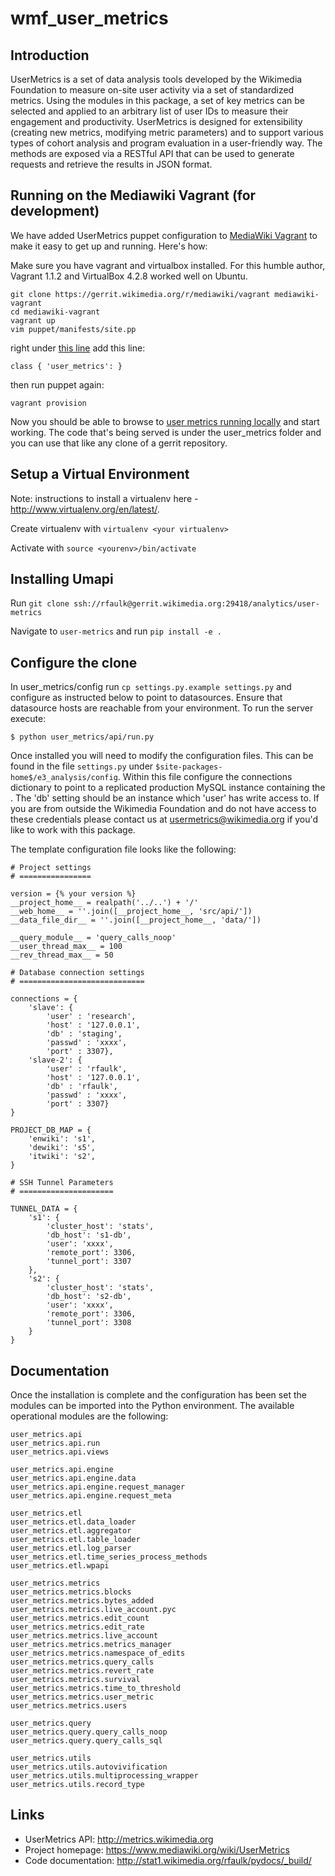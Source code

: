 wmf_user_metrics
================


Introduction
------------

UserMetrics is a set of data analysis tools developed by the Wikimedia Foundation to measure on-site user activity via a set of standardized metrics. Using the modules in this package, a set of key metrics can be selected and applied to an arbitrary list of user IDs to measure their engagement and productivity. UserMetrics is designed for extensibility (creating new metrics, modifying metric parameters) and to support various types of cohort analysis and program evaluation in a user-friendly way. The methods are exposed via a RESTful API that can be used to generate requests and retrieve the results in JSON format.


Running on the Mediawiki Vagrant (for development)
--------------------------------------------------

We have added UserMetrics puppet configuration to [MediaWiki Vagrant][mediawiki_vagrant] to make it easy to get up and running.  Here's how:

Make sure you have vagrant and virtualbox installed.  For this humble author, Vagrant 1.1.2 and VirtualBox 4.2.8 worked well on Ubuntu.

    git clone https://gerrit.wikimedia.org/r/mediawiki/vagrant mediawiki-vagrant
    cd mediawiki-vagrant
    vagrant up
    vim puppet/manifests/site.pp

right under [this line][line_in_site_pp] add this line:

    class { 'user_metrics': }

then run puppet again:

    vagrant provision

Now you should be able to browse to [user metrics running locally][local_vagrant_user_metrics_server] and start working.  The code that's being served is under the user\_metrics folder and you can use that like any clone of a gerrit repository.


Setup a Virtual Environment
---------------------------

Note: instructions to install a virtualenv here - http://www.virtualenv.org/en/latest/.

Create virtualenv with `virtualenv <your virtualenv>`

Activate with `source <yourenv>/bin/activate`
 

Installing Umapi
----------------

Run `git clone ssh://rfaulk@gerrit.wikimedia.org:29418/analytics/user-metrics`

Navigate to `user-metrics` and run `pip install -e .`


Configure the clone
-------------------

In user_metrics/config run `cp settings.py.example settings.py` and configure as instructed below to point to datasources. Ensure that
datasource hosts are reachable from your environment.  To run the server execute:

	$ python user_metrics/api/run.py

Once installed you will need to modify the configuration files.  This
can be found in the file `settings.py` under
`$site-packages-home$/e3_analysis/config`.  Within this file configure
the connections dictionary to point to a replicated production MySQL instance
containing the .  The 'db' setting should be an instance which 'user' has write
access to.  If you are from outside the Wikimedia Foundation and do not have
access to these credentials please contact us at usermetrics@wikimedia.org if you'd
like to work with this package.

The template configuration file looks like the following:

    # Project settings
    # ================
    
    version = {% your version %}
    __project_home__ = realpath('../..') + '/'
    __web_home__ = ''.join([__project_home__, 'src/api/'])
    __data_file_dir__ = ''.join([__project_home__, 'data/'])

    __query_module__ = 'query_calls_noop'
    __user_thread_max__ = 100
    __rev_thread_max__ = 50

    # Database connection settings
    # ============================

    connections = {
        'slave': {
            'user' : 'research',
            'host' : '127.0.0.1',
            'db' : 'staging',
            'passwd' : 'xxxx',
            'port' : 3307},
        'slave-2': {
            'user' : 'rfaulk',
            'host' : '127.0.0.1',
            'db' : 'rfaulk',
            'passwd' : 'xxxx',
            'port' : 3307}
    }

    PROJECT_DB_MAP = {
        'enwiki': 's1',
        'dewiki': 's5',
        'itwiki': 's2',
    }

    # SSH Tunnel Parameters
    # =====================

    TUNNEL_DATA = {
        's1': {
            'cluster_host': 'stats',
            'db_host': 's1-db',
            'user': 'xxxx',
            'remote_port': 3306,
            'tunnel_port': 3307
        },
        's2': {
            'cluster_host': 'stats',
            'db_host': 's2-db',
            'user': 'xxxx',
            'remote_port': 3306,
            'tunnel_port': 3308
        }
    }

Documentation
-------------

Once the installation is complete and the configuration has been set the
modules can be imported into the Python environment.  The available
operational modules are the following:

    user_metrics.api
    user_metrics.api.run
    user_metrics.api.views

    user_metrics.api.engine
    user_metrics.api.engine.data
    user_metrics.api.engine.request_manager
    user_metrics.api.engine.request_meta

    user_metrics.etl
    user_metrics.etl.data_loader
    user_metrics.etl.aggregator
    user_metrics.etl.table_loader
    user_metrics.etl.log_parser
    user_metrics.etl.time_series_process_methods
    user_metrics.etl.wpapi

    user_metrics.metrics
    user_metrics.metrics.blocks
    user_metrics.metrics.bytes_added
    user_metrics.metrics.live_account.pyc
    user_metrics.metrics.edit_count
    user_metrics.metrics.edit_rate
    user_metrics.metrics.live_account
    user_metrics.metrics.metrics_manager
    user_metrics.metrics.namespace_of_edits
    user_metrics.metrics.query_calls
    user_metrics.metrics.revert_rate
    user_metrics.metrics.survival
    user_metrics.metrics.time_to_threshold
    user_metrics.metrics.user_metric
    user_metrics.metrics.users

    user_metrics.query
    user_metrics.query.query_calls_noop
    user_metrics.query.query_calls_sql

    user_metrics.utils
    user_metrics.utils.autovivification
    user_metrics.utils.multiprocessing_wrapper
    user_metrics.utils.record_type


Links
-----

- UserMetrics API: http://metrics.wikimedia.org
- Project homepage: https://www.mediawiki.org/wiki/UserMetrics
- Code documentation: http://stat1.wikimedia.org/rfaulk/pydocs/_build/


[mediawiki_vagrant]: https://github.com/wikimedia/mediawiki-vagrant "MediaWiki Vagrant on GitHub"
[line_in_site_pp]: https://github.com/wikimedia/mediawiki-vagrant/blob/53ee094f122dd58c61eae7c7de453e09051d309d/puppet/manifests/site.pp#L54 "class { 'mediawiki': }"
[local_vagrant_user_metrics_server]: 10.11.12.13:8182 "Local User Metrics Server"
